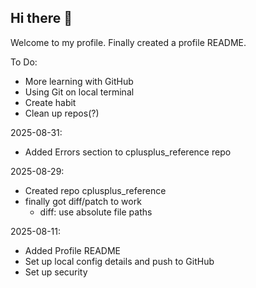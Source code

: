 ## Hi there 👋

Welcome to my profile. Finally created a profile README.  

To Do:
* More learning with GitHub
* Using Git on local terminal
* Create habit
* Clean up repos(?)

2025-08-31:
- Added Errors section to cplusplus_reference repo

2025-08-29:
- Created repo cplusplus_reference
- finally got diff/patch to work
    - diff: use absolute file paths

2025-08-11:
- Added Profile README
- Set up local config details and push to GitHub
- Set up security

<!--
**Sti11itS/Sti11itS** is a ✨ _special_ ✨ repository because its `README.md` (this file) appears on your GitHub profile.

Here are some ideas to get you started:

- 🔭 I’m currently working on ...
- 🌱 I’m currently learning ...
- 👯 I’m looking to collaborate on ...
- 🤔 I’m looking for help with ...
- 💬 Ask me about ...
- 📫 How to reach me: ...
- 😄 Pronouns: ...
- ⚡ Fun fact: ...
-->
